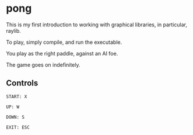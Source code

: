 # pong

This is my first introduction to working with graphical libraries, in particular, raylib.

To play, simply compile, and run the executable.

You play as the right paddle, against an AI foe.

The game goes on indefinitely.

## Controls

`START: X`

`UP: W`

`DOWN: S`

`EXIT: ESC`
